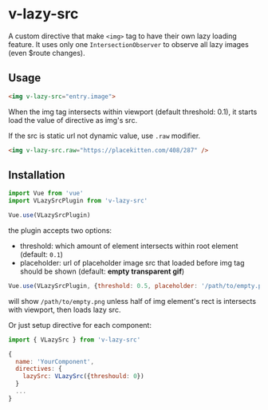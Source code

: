 # v-lazy-src

A custom directive that make `<img>` tag to have their own lazy loading feature.
It uses only one `IntersectionObserver` to observe all lazy images (even $route changes).

## Usage

```html
<img v-lazy-src="entry.image">
```

When the img tag intersects within viewport (default threshold: 0.1), it starts load the value of directive as img's src.

If the src is static url not dynamic value, use `.raw` modifier.

```html
<img v-lazy-src.raw="https://placekitten.com/408/287" />
```

## Installation

```js
import Vue from 'vue'
import VLazySrcPlugin from 'v-lazy-src'

Vue.use(VLazySrcPlugin)
```

the plugin accepts two options:

- threshold: which amount of element intersects within root element (default: `0.1`)
- placeholder: url of placeholder image src that loaded before img tag should be shown (default: **empty transparent gif**)

```js
Vue.use(VLazySrcPlugin, {threshold: 0.5, placeholder: '/path/to/empty.png'})
```

will show `/path/to/empty.png` unless half of img element's rect is intersects with viewport, then loads lazy src.

Or just setup directive for each component:

```js
import { VLazySrc } from 'v-lazy-src'

{
  name: 'YourComponent',
  directives: {
    lazySrc: VLazySrc({threshould: 0})
  }
  ...
}
```